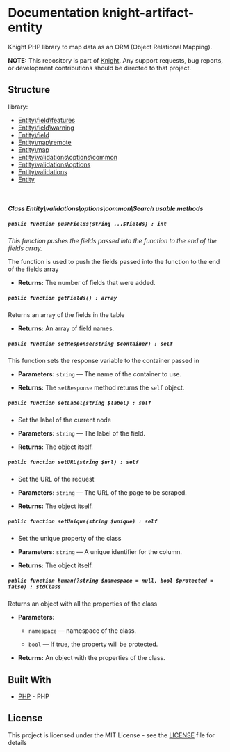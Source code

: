 # Documentation knight-artifact-entity

Knight PHP library to map data as an ORM (Object Relational Mapping).

**NOTE:** This repository is part of [Knight](https://github.com/energia-source/knight). Any
support requests, bug reports, or development contributions should be directed to
that project.

## Structure

library:
- [Entity\field\features](https://github.com/energia-source/knight-artifact-entity/tree/main/lib/field/features)
- [Entity\field\warning](https://github.com/energia-source/knight-artifact-entity/tree/main/lib/field/warning)
- [Entity\field](https://github.com/energia-source/knight-artifact-entity/tree/main/lib/field)
- [Entity\map\remote](https://github.com/energia-source/knight-artifact-entity/tree/main/lib/map/remote)
- [Entity\map](https://github.com/energia-source/knight-artifact-entity/tree/main/lib/map)
- [Entity\validations\options\common](https://github.com/energia-source/knight-artifact-entity/tree/main/lib/options/common)
- [Entity\validations\options](https://github.com/energia-source/knight-artifact-entity/tree/main/lib/options)
- [Entity\validations](https://github.com/energia-source/knight-artifact-entity/tree/main/lib/validations)
- [Entity](https://github.com/energia-source/knight-knight-artifact-entity/blob/main/lib)

<br>

#### ***Class Entity\validations\options\common\Search usable methods***

##### `public function pushFields(string ...$fields) : int`

*This function pushes the fields passed into the function to the end of the fields array.*

The function is used to push the fields passed into the function to the end of the fields array

 * **Returns:** The number of fields that were added.

##### `public function getFields() : array`

Returns an array of the fields in the table

 * **Returns:** An array of field names.

##### `public function setResponse(string $container) : self`

This function sets the response variable to the container passed in

 * **Parameters:** `string` — The name of the container to use.

     <p>
 * **Returns:** The `setResponse` method returns the `self` object.

##### `public function setLabel(string $label) : self`

* Set the label of the current node

 * **Parameters:** `string` — The label of the field.

     <p>
 * **Returns:** The object itself.

##### `public function setURL(string $url) : self`

* Set the URL of the request

 * **Parameters:** `string` — The URL of the page to be scraped.

     <p>
 * **Returns:** The object itself.

##### `public function setUnique(string $unique) : self`

* Set the unique property of the class

 * **Parameters:** `string` — A unique identifier for the column.

     <p>
 * **Returns:** The object itself.

##### `public function human(?string $namespace = null, bool $protected = false) : stdClass`

Returns an object with all the properties of the class

 * **Parameters:**
   * `namespace` — namespace of the class.
   * `bool` — If true, the property will be protected.

     <p>
 * **Returns:** An object with the properties of the class.


## Built With

* [PHP](https://www.php.net/) - PHP

## License

This project is licensed under the MIT License - see the [LICENSE](LICENSE) file for details